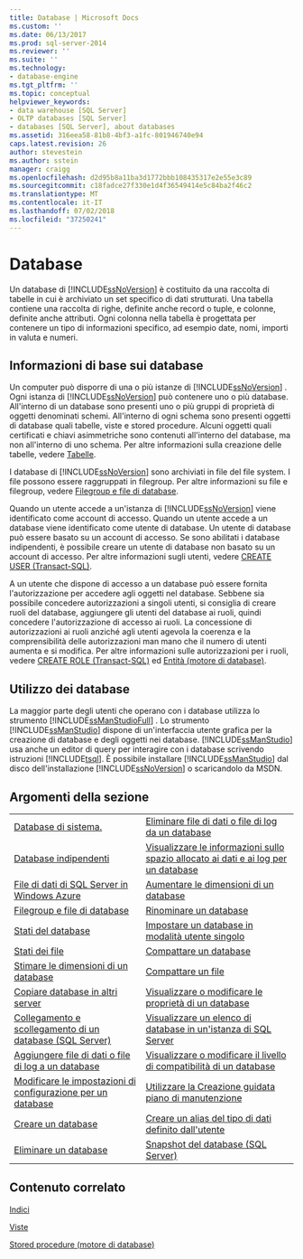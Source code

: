```yaml
---
title: Database | Microsoft Docs
ms.custom: ''
ms.date: 06/13/2017
ms.prod: sql-server-2014
ms.reviewer: ''
ms.suite: ''
ms.technology:
- database-engine
ms.tgt_pltfrm: ''
ms.topic: conceptual
helpviewer_keywords:
- data warehouse [SQL Server]
- OLTP databases [SQL Server]
- databases [SQL Server], about databases
ms.assetid: 316eea58-81b8-4bf3-a1fc-801946740e94
caps.latest.revision: 26
author: stevestein
ms.author: sstein
manager: craigg
ms.openlocfilehash: d2d95b8a11ba3d1772bbb108435317e2e55e3c89
ms.sourcegitcommit: c18fadce27f330e1d4f36549414e5c84ba2f46c2
ms.translationtype: MT
ms.contentlocale: it-IT
ms.lasthandoff: 07/02/2018
ms.locfileid: "37250241"
---
```

# <a name="databases"></a>Database
  Un database di [!INCLUDE[ssNoVersion](../../includes/ssnoversion-md.md)] è costituito da una raccolta di tabelle in cui è archiviato un set specifico di dati strutturati. Una tabella contiene una raccolta di righe, definite anche record o tuple, e colonne, definite anche attributi. Ogni colonna nella tabella è progettata per contenere un tipo di informazioni specifico, ad esempio date, nomi, importi in valuta e numeri.  
  
## <a name="basic-information-about-databases"></a>Informazioni di base sui database  
 Un computer può disporre di una o più istanze di [!INCLUDE[ssNoVersion](../../includes/ssnoversion-md.md)] . Ogni istanza di [!INCLUDE[ssNoVersion](../../includes/ssnoversion-md.md)] può contenere uno o più database.  All'interno di un database sono presenti uno o più gruppi di proprietà di oggetti denominati schemi. All'interno di ogni schema sono presenti oggetti di database quali tabelle, viste e stored procedure. Alcuni oggetti quali certificati e chiavi asimmetriche sono contenuti all'interno del database, ma non all'interno di uno schema. Per altre informazioni sulla creazione delle tabelle, vedere [Tabelle](../tables/tables.md).  
  
 I database di [!INCLUDE[ssNoVersion](../../includes/ssnoversion-md.md)] sono archiviati in file del file system. I file possono essere raggruppati in filegroup. Per altre informazioni su file e filegroup, vedere [Filegroup e file di database](database-files-and-filegroups.md).  
  
 Quando un utente accede a un'istanza di [!INCLUDE[ssNoVersion](../../includes/ssnoversion-md.md)] viene identificato come account di accesso. Quando un utente accede a un database viene identificato come utente di database. Un utente di database può essere basato su un account di accesso. Se sono abilitati i database indipendenti, è possibile creare un utente di database non basato su un account di accesso. Per altre informazioni sugli utenti, vedere [CREATE USER &#40;Transact-SQL&#41;](/sql/t-sql/statements/create-user-transact-sql).  
  
 A un utente che dispone di accesso a un database può essere fornita l'autorizzazione per accedere agli oggetti nel database. Sebbene sia possibile concedere autorizzazioni a singoli utenti, si consiglia di creare ruoli del database, aggiungere gli utenti del database ai ruoli, quindi concedere l'autorizzazione di accesso ai ruoli. La concessione di autorizzazioni ai ruoli anziché agli utenti agevola la coerenza e la comprensibilità delle autorizzazioni man mano che il numero di utenti aumenta e si modifica. Per altre informazioni sulle autorizzazioni per i ruoli, vedere [CREATE ROLE &#40;Transact-SQL&#41;](/sql/t-sql/statements/create-role-transact-sql) ed [Entità &#40;motore di database&#41;](../security/authentication-access/principals-database-engine.md).  
  
## <a name="working-with-databases"></a>Utilizzo dei database  
 La maggior parte degli utenti che operano con i database utilizza lo strumento [!INCLUDE[ssManStudioFull](../../includes/ssmanstudiofull-md.md)] . Lo strumento [!INCLUDE[ssManStudio](../../includes/ssmanstudio-md.md)] dispone di un'interfaccia utente grafica per la creazione di database e degli oggetti nei database. [!INCLUDE[ssManStudio](../../includes/ssmanstudio-md.md)] usa anche un editor di query per interagire con i database scrivendo istruzioni [!INCLUDE[tsql](../../includes/tsql-md.md)]. È possibile installare [!INCLUDE[ssManStudio](../../includes/ssmanstudio-md.md)] dal disco dell'installazione [!INCLUDE[ssNoVersion](../../includes/ssnoversion-md.md)] o scaricandolo da MSDN.  
  
## <a name="in-this-section"></a>Argomenti della sezione  
  
|||  
|-|-|  
|[Database di sistema.](system-databases.md)|[Eliminare file di dati o file di log da un database](delete-data-or-log-files-from-a-database.md)|  
|[Database indipendenti](contained-databases.md)|[Visualizzare le informazioni sullo spazio allocato ai dati e ai log per un database](display-data-and-log-space-information-for-a-database.md)|  
|[File di dati di SQL Server in Windows Azure](sql-server-data-files-in-microsoft-azure.md)|[Aumentare le dimensioni di un database](increase-the-size-of-a-database.md)|  
|[Filegroup e file di database](database-files-and-filegroups.md)|[Rinominare un database](rename-a-database.md)|  
|[Stati del database](database-states.md)|[Impostare un database in modalità utente singolo](set-a-database-to-single-user-mode.md)|  
|[Stati dei file](file-states.md)|[Compattare un database](shrink-a-database.md)|  
|[Stimare le dimensioni di un database](estimate-the-size-of-a-database.md)|[Compattare un file](shrink-a-file.md)|  
|[Copiare database in altri server](copy-databases-to-other-servers.md)|[Visualizzare o modificare le proprietà di un database](view-or-change-the-properties-of-a-database.md)|  
|[Collegamento e scollegamento di un database &#40;SQL Server&#41;](database-detach-and-attach-sql-server.md)|[Visualizzare un elenco di database in un'istanza di SQL Server](view-a-list-of-databases-on-an-instance-of-sql-server.md)|  
|[Aggiungere file di dati o file di log a un database](add-data-or-log-files-to-a-database.md)|[Visualizzare o modificare il livello di compatibilità di un database](view-or-change-the-compatibility-level-of-a-database.md)|  
|[Modificare le impostazioni di configurazione per un database](change-the-configuration-settings-for-a-database.md)|[Utilizzare la Creazione guidata piano di manutenzione](../maintenance-plans/use-the-maintenance-plan-wizard.md)|  
|[Creare un database](create-a-database.md)|[Creare un alias del tipo di dati definito dall'utente](create-a-user-defined-data-type-alias.md)|  
|[Eliminare un database](delete-a-database.md)|[Snapshot del database &#40;SQL Server&#41;](database-snapshots-sql-server.md)|  
  
## <a name="related-content"></a>Contenuto correlato  
 [Indici](../indexes/indexes.md)  
  
 [Viste](../views/views.md)  
  
 [Stored procedure &#40;motore di database&#41;](../stored-procedures/stored-procedures-database-engine.md)  
  
  
